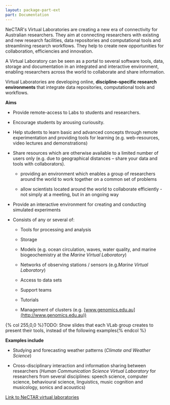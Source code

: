 ```yaml
---
layout: package-part-ext
part: Documentation
---
```


NeCTAR's Virtual Laboratories are creating a new era of connectivity for Australian researchers. They aim at connecting researchers with existing and new research facilities, data repositories and computational tools and streamlining research workflows. They help to create new opportunities for collaboration, efficiencies and innovation.

A Virtual Laboratory can be seen as a portal to several software tools, data, storage and documentation in an integrated and interactive environment, enabling researchers across the world to collaborate and share information.

Virtual Laboratories are developing online, **discipline-specific research environments** that integrate data repositories, computational tools and workflows.

**Aims**

* Provide remote-access to Labs to students and researchers.

* Encourage students by arousing curiousity.

* Help students to learn basic and advanced concepts through remote experimentation and providing tools for learning (e.g. web-resources, video lectures and demonstrations)

* Share resources which are otherwise available to a limited number of users only (e.g. due to geographical distances – share your data and tools with collaborators).

    * providing an environment which enables a group of researchers around the world to work together on a common set of problems	

    * allow scientists located around the world to collaborate efficiently - not simply at a meeting, but in an ongoing way

* Provide an interactive environment for creating and conducting simulated experiments

* Consists of any or several of:

    * Tools for processing and analysis	

    * Storage 		

    * Models (e.g. ocean circulation, waves, water quality, and marine biogeochemistry 	at the *Marine Virtual Laboratory*)		

    * Networks of observing stations / sensors (e.g.*Marine Virtual Laboratory*)

    * Access to data sets

    * Support teams

    * Tutorials

    * Management of clusters (e.g. [www.genomics.edu.au](http://www.genomics.edu.au))

{% col 255,0,0 %}TODO: Show slides that each VLab group creates to present their tools, instead of the following examples{% endcol %}

**Examples include**

* Studying and forecasting weather patterns (*Climate and Weather Science*)

* Cross-disciplinary interaction and information sharing between researchers (*Human Communication Science Virtual Laboratory* for researchers from several disciplines: speech science, computer science, behavioural science, linguistics, music cognition and musicology, sonics and acoustics)


[Link to NeCTAR virtual laboratories](https://nectar.org.au/virtual-laboratories-1)

